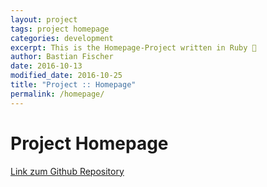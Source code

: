 ```yaml
---
layout: project
tags: project homepage
categories: development
excerpt: This is the Homepage-Project written in Ruby 💎
author: Bastian Fischer
date: 2016-10-13
modified_date: 2016-10-25
title: "Project :: Homepage"
permalink: /homepage/
---
```


# Project Homepage

<a href="https://github.com/elyps/homepage" target="_blank">Link zum Github Repository</a>
